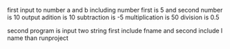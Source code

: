 first input to number a and b including number first is 5 and second number is 10 
output 
adition is 10
subtraction is -5
multiplication is 50
division is 0.5

second program is input two string 
first include fname and second include l name 
than runproject 

